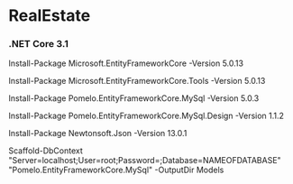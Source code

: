 # RealEstate

### .NET Core 3.1

Install-Package Microsoft.EntityFrameworkCore -Version 5.0.13

Install-Package Microsoft.EntityFrameworkCore.Tools -Version 5.0.13

Install-Package Pomelo.EntityFrameworkCore.MySql -Version 5.0.3

Install-Package Pomelo.EntityFrameworkCore.MySql.Design -Version 1.1.2

Install-Package Newtonsoft.Json -Version 13.0.1

Scaffold-DbContext "Server=localhost;User=root;Password=;Database=NAMEOFDATABASE" "Pomelo.EntityFrameworkCore.MySql" -OutputDir Models
